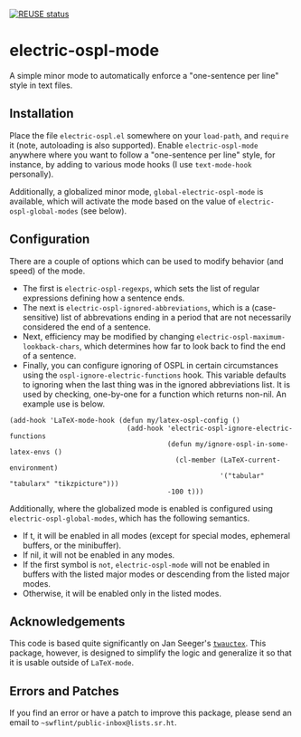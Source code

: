 [![REUSE status](https://api.reuse.software/badge/git.sr.ht/~swflint/electric-ospl-mode)](https://api.reuse.software/info/git.sr.ht/~swflint/electric-ospl-mode)

# electric-ospl-mode

A simple minor mode to automatically enforce a "one-sentence per line" style in text files.

## Installation

Place the file `electric-ospl.el` somewhere on your `load-path`, and `require` it (note, autoloading is also supported).
Enable `electric-ospl-mode` anywhere where you want to follow a "one-sentence per line" style, for instance, by adding to various mode hooks (I use `text-mode-hook` personally).

Additionally, a globalized minor mode, `global-electric-ospl-mode` is available, which will activate the mode based on the value of `electric-ospl-global-modes` (see below).

## Configuration

There are a couple of options which can be used to modify behavior (and speed) of the mode.

 - The first is `electric-ospl-regexps`, which sets the list of regular expressions defining how a sentence ends.
 - The next is `electric-ospl-ignored-abbreviations`, which is a (case-sensitive) list of abbrevations ending in a period that are not necessarily considered the end of a sentence.
 - Next, efficiency may be modified by changing `electric-ospl-maximum-lookback-chars`, which determines how far to look back to find the end of a sentence.
 - Finally, you can configure ignoring of OSPL in certain circumstances using the `ospl-ignore-electric-functions` hook.  This variable defaults to ignoring when the last thing was in the ignored abbreviations list.  It is used by checking, one-by-one for a function which returns non-nil.  An example use is below.
 
```elisp
(add-hook 'LaTeX-mode-hook (defun my/latex-ospl-config ()
                             (add-hook 'electric-ospl-ignore-electric-functions
                                       (defun my/ignore-ospl-in-some-latex-envs ()
                                         (cl-member (LaTeX-current-environment)
                                                    '("tabular" "tabularx" "tikzpicture")))
                                       -100 t)))
```
 
Additionally, where the globalized mode is enabled is configured using `electric-ospl-global-modes`, which has the following semantics.

 - If t, it will be enabled in all modes (except for special modes, ephemeral buffers, or the minibuffer).
 - If nil, it will not be enabled in any modes.
 - If the first symbol is `not`, `electric-ospl-mode` will not be enabled in buffers with the listed major modes or descending from the listed major modes.
 - Otherwise, it will be enabled only in the listed modes.

## Acknowledgements

This code is based quite significantly on Jan Seeger's [`twauctex`](https://github.com/jeeger/twauctex).
This package, however, is designed to simplify the logic and generalize it so that it is usable outside of `LaTeX-mode`.

## Errors and Patches

If you find an error or have a patch to improve this package, please send an email to `~swflint/public-inbox@lists.sr.ht`.
